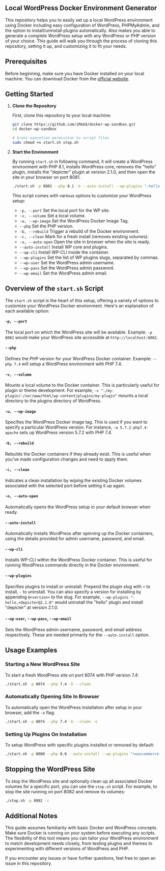 ## Local WordPress Docker Environment Generator

This repository helps you to easily set up a local WordPress environment using Docker including easy configuration of WordPress, PHPMyAdmin, and the option to install/uninstall plugins automatically. Also makes you able to generate a complete WordPress setup with any WordPress or PHP version of your choice. This guide will walk you through the process of cloning this repository, setting it up, and customizing it to fit your needs.

## Prerequisites

Before beginning, make sure you have Docker installed on your local machine. You can download Docker from the [official website](https://www.docker.com/products/docker-desktop).

## Getting Started

1. **Clone the Repository**

   First, clone this repository to your local machine:

   ```sh
   git clone https://github.com/iMaGd/docker-wp-sandbox.git
   cd docker-wp-sandbox

   # Grant execution permission to script files
   sudo chmod +x start.sh stop.sh
   ```

3. **Start the Environment**

   By running `start.sh` in following command, it will create a WordPress environment with PHP 8.1, installs WordPress core, removes the "hello" plugin, installs the "depicter" plugin at version 2.1.0, and then open the site in your browser on port 8081.

   ```sh
   ./start.sh -p 8081 --php 8.1 -b --auto-install --wp-plugins "-hello,+depicter@2.1.0" -o
   ```

   This script comes with various options to customize your WordPress setup:

   - `-p, --port` Set the local port for the WP site.
   - `-v, --volume` Set a local volume.
   - `-w, --wp-image` Set the WordPress Docker Image Tag.
   - `--php` Set the PHP version.
   - `-b, --rebuild` Trigger a rebuild of the Docker environment.
   - `-c, --clean` Mark for a fresh install (removes existing volumes).
   - `-o, --auto-open` Open the site in browser when the site is ready.
   - `--auto-install` Install WP core and plugins.
   - `--wp-cli` Install WP-CLI inside the container.
   - `--wp-plugins` Set the list of WP plugins slugs, separated by commas.
   - `--wp-user` Set the WordPress admin username.
   - `--wp-pass` Set the WordPress admin password.
   - `--wp-email` Set the WordPress admin email.


## Overview of the `start.sh` Script

The `start.sh` script is the heart of this setup, offering a variety of options to customize your WordPress Docker environment. Here's an explanation of each available option:

#### `-p, --port`

The local port on which the WordPress site will be available. Example: `-p 8082` would make your WordPress site accessible at `http://localhost:8082`.

#### `--php`

Defines the PHP version for your WordPress Docker container. Example: `--php 7.4` will setup a WordPress environment with PHP 7.4.

#### `-v, --volume`

Mounts a local volume to the Docker container. This is particularly useful for plugin or theme development. For example, `-v "./my-plugin/:/var/www/html/wp-content/plugins/my-plugin"` mounts a local directory to the plugins directory of WordPress.

#### `-w, --wp-image`

Specifies the WordPress Docker image tag. This is used if you want to specify a particular WordPress version. For instance, `-w 5.7.2-php7.4-apache` sets up WordPress version 5.7.2 with PHP 7.4.

#### `-b, --rebuild`

Rebuilds the Docker containers if they already exist. This is useful when you've made configuration changes and need to apply them.

#### `-c, --clean`

Indicates a clean installation by wiping the existing Docker volumes associated with the selected port before setting it up again.

#### `-o, --auto-open`

Automatically opens the WordPress setup in your default browser when ready.

#### `--auto-install`

Automatically installs WordPress after spinning up the Docker containers, using the details provided for admin username, password, and email.

#### `--wp-cli`

Installs WP-CLI within the WordPress Docker container. This is useful for running WordPress commands directly in the Docker environment.

#### `--wp-plugins`

Specifies plugins to install or uninstall. Prepend the plugin slug with `+` to install, `-` to uninstall. You can also specify a version for installing by appending `@<version>` to the slug. For example, `--wp-plugins "-hello,+depicter@2.1.0"` would uninstall the "hello" plugin and install "depicter" at version 2.1.0.

#### `--wp-user`, `--wp-pass`, `--wp-email`

Sets the WordPress admin username, password, and email address respectively. These are needed primarily for the `--auto-install` option.

## Usage Examples

### Starting a New WordPress Site

To start a fresh WordPress site on port 8074 with PHP version 7.4:

```bash
./start.sh -p 8074 --php 7.4 -b --clean
```

### Automatically Opening Site In Browser

To automatically open the WordPress installation after setup in your browser, add the `-o` flag:

```bash
./start.sh -p 8074 --php 7.4 -b --clean -o
```

### Setting Up Plugins On Installation

To setup WordPress with specific plugins installed or removed by default:

```bash
./start.sh -p 8080 --php 8.0 --auto-install --wp-plugins "+woocommerce,+classic-editor,-hello" -o
```

## Stopping the WordPress Site

To stop the WordPress site and optionally clean up all associated Docker volumes for a specific port, you can use the `stop.sh` script. For example, to stop the site running on port 8082 and remove its volumes:

```bash
./stop.sh -p 8082 -c
```

## Additional Notes

This guide assumes familiarity with basic Docker and WordPress concepts. Make sure Docker is running on your system before executing any scripts. The flexibility of this tool means you can tailor your WordPress environment to match development needs closely, from testing plugins and themes to experimenting with different versions of WordPress and PHP.

If you encounter any issues or have further questions, feel free to open an issue in this repository.